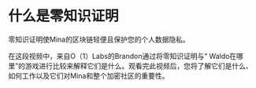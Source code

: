 # 什么是零知识证明

零知识证明使Mina的区块链轻便且保护您的个人数据隐私。

在这段视频中，来自O（1）Labs的Brandon通过将零知识证明与“ Waldo在哪里”的游戏进行比较来解释它们是什么。观看完此视频后，您将了解它们是什么、如何工作以及它们对Mina和整个加密社区的重要性。